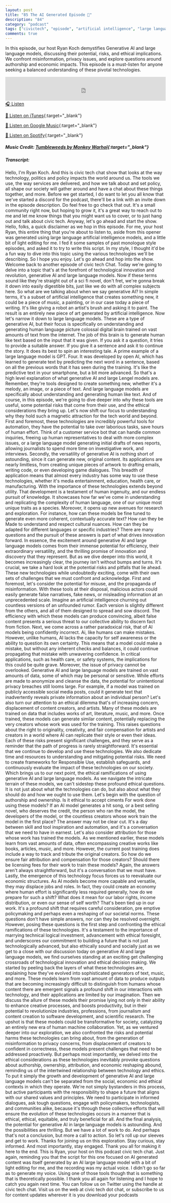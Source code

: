 ```yaml
---
layout: post
title: "85 The AI Generated Episode 🤖"
description: "84"
category: "podcast"
tags: ["civictech", "episode", "artificial intelligence", "large language models"]
comments: true
---
```


In this episode, our host Ryan Koch demystifies Generative AI and large language models, discussing their potential, risks, and ethical implications. We confront misinformation, privacy issues, and explore questions around authorship and economic impacts. This episode is a must-listen for anyone seeking a balanced understanding of these pivotal technologies.

<iframe width="100%" height="75" scrolling="no" frameborder="no" allow="autoplay" src="https://w.soundcloud.com/player/?url=https%3A//api.soundcloud.com/tracks/1548493336%3Fsecret_token%3Ds-4RElpGdg1Oj&color=%23ff5500&auto_play=false&hide_related=false&show_comments=true&show_user=true&show_reposts=false&show_teaser=true&visual=true"></iframe>
<a href="https://soundcloud.com/user-227289754/85-the-ai-generated-episode/" target="_blank">🎧 Listen</a>

[📱 Listen on iTunes](https://itunes.apple.com/us/podcast/civic-tech-chat/id1350640468?mt=2){:target="_blank"}

[📱 Listen on Google Music](https://play.google.com/music/listen?u=0#/ps/I2inksjzzzmbxhg5wbojr624doa){:target="_blank"}

[📱 Listen on Spotify](https://open.spotify.com/show/1kbwPAi4thGOU43xFkehgT){:target="_blank"}

##### Music Credit: [Tumbleweeds by Monkey Warhol](http://freemusicarchive.org/music/Monkey_Warhol/Lonely_Hearts_Challenge/Monkey_Warhol_-_Tumbleweeds){:target="_blank"}

##### Transcript:

<p>
Hello, I'm Ryan Koch. And this is civic tech chat show that looks at the way technology, politics and policy impacts the world around us. The tools we use, the way services are delivered, and how we talk about and set policy, all shape our society will gather around and have a chat about these things together, and more. Before we get started, I do want to let you all know that we've started a discord for the podcast, there'll be a link with an invite down in the episode description. Do feel free to go check that out. It's a small community right now, but hoping to grow it, it's a great way to reach out to me and let me know things that you might want us to cover, or to just hang out and talk about civic tech. Anyway, let's go ahead and start the show. Hello, folks, a quick disclaimer as we hop in this episode. For me, your host Ryan, this entire thing that you're about to listen to, aside from this opener was generated using large language artificial intelligence models, and a little bit of light editing for me. I fed it some samples of past monologue style episodes, and asked it to try to write this script. In my style, I thought it'd be a fun way to dive into this topic using the various technologies we'll be describing. So I hope you enjoy. Let's go ahead and hop into the show. Welcome back to another episode of civic tech Chat. Today we're going to delve into a topic that's at the forefront of technological innovation and revolution, generative AI and large language models. Now if these terms sound like they're straight out of a sci fi novel, don't fret, we're gonna break it down into easily digestible bits, just like we do with all complex subjects here. So what are we talking about when we say generative AI? In simple terms, it's a subset of artificial intelligence that creates something new, it could be a piece of music, a painting, or in our case today a piece of writing. It's like giving a robot an artist's brush and asking it to paint. The result is an entirely new piece of art generated by artificial intelligence. Now let's narrow it down to large language models. These are a type of generative AI, but their focus is specifically on understanding and generating human language picture colossal digital brain trained on vast amounts of text from the internet. The job of this brain is to generate human like text based on the input that it was given. If you ask it a question, it tries to provide a suitable answer. If you give it a sentence and ask it to continue the story. It does its best to spin an interesting tale. A prime example of a large language model is GPT. Four. It was developed by open AI, which has learned to generate text by predicting the next word in a sentence, based on all the previous words that it has seen during the training. It's like the predictive text in your smartphone, but a bit more advanced. So that's a high level explanation of what generative AI and large Lengel models are. Remember, they're tools designed to create something new, whether it's a melody, an image, or a piece of text. And large language models are specifically about understanding and generating human like text. And of course, in this episode, we're going to dive deeper into why these tools are useful, some potential risks that come from their use, and the ethical considerations they bring up. Let's now shift our focus to understanding why they hold such a magnetic attraction for the tech world and beyond. First and foremost, these technologies are incredibly powerful tools for automation, they have the potential to take over laborious tasks, save hours of human effort. Think of a customer service bot that can handle common inquiries, freeing up human representatives to deal with more complex issues, or a large language model generating initial drafts of news reports, allowing journalists to spend more time on investigative work, and interviews. Secondly, the versatility of generative AI is nothing short of astounding, since it can generate new, original content. Its applications are nearly limitless, from creating unique pieces of artwork to drafting emails, writing code, or even developing game dialogues. This breadth of application means that almost every industry has some way to use these technologies, whether it's media entertainment, education, health care, or manufacturing. With the importance of these technologies extends beyond utility. That development is a testament of human ingenuity, and our endless pursuit of knowledge. It showcases how far we've come in understanding and replicating the complexity of human language, one of our unique most unique traits as a species. Moreover, it opens up new avenues for research and exploration. For instance, how can these models be fine tuned to generate even more coherent, contextually accurate text? How can they be Made to understand and respect cultural nuances. How can they be adapted for different languages or specific industries? There are many questions and the pursuit of these answers is part of what drives innovation forward. In essence, the excitement around generative AI and large language models comes from their immense potential for efficiency, their extraordinary versatility, and the thrilling promise of innovation and discovery that they represent. But as we dive deeper into this world, it becomes increasingly clear, the journey isn't without bumps and turns. It's crucial, we take a hard look at the potential risks and pitfalls that lie ahead. These new technologies while undoubtedly exciting, come with their own sets of challenges that we must confront and acknowledge. First and foremost, let's consider the potential for misuse, and the propaganda of misinformation. With these tools at their disposal, malicious actors could easily generate false narratives, fake news, or misleading information at an unprecedented scale. Imagine an artificial intelligence churning out countless versions of an unfounded rumor. Each version is slightly different from the others, and all of them designed to spread and sow discord. The efficiency with which these models can produce convincing, albeit false content presents a serious threat to our collective ability to discern fact from fiction. Next, we come across a rather paradoxical risk, that of AI models being confidently incorrect. Ai, like humans can make mistakes. However, unlike humans, AI lacks the capacity for self awareness or the ability to question its own certainty. This means that a model could make a mistake, but without any inherent checks and balances, it could continue propagating that mistake with unwavering confidence. In critical applications, such as health care, or safety systems, the implications for this could be quite grave. Moreover, the issue of privacy cannot be overlooked. Generative AI and large language models are trained on vast amounts of data, some of which may be personal or sensitive. While efforts are made to anonymize and cleanse the data, the potential for unintentional privacy breaches still looms large. For example, if a model was trained on publicly accessible social media posts, could it generate text that inadvertently reveals private information about an individual person? Let's also turn our attention to an ethical dilemma that's of increasing concern, displacement of content creators, and artists. Many of these models are trained on data that includes works of art, literature, music, and more. Once trained, these models can generate similar content, potentially replacing the very creators whose work was used for the training. This raises questions about the right to originality, creativity, and fair compensation for artists and creators in a world where AI can replicate their style or even their ideas. Each of these risks present significant challenges, and they serve as a reminder that the path of progress is rarely straightforward. It's essential that we continue to develop and use these technologies. We also dedicate time and resources to understanding and mitigating potential risks. We need to create frameworks for Responsible Use, establish safeguards, and continuously evaluate the impact of these technologies on our society. Which brings us to our next point, the ethical ramifications of using generative AI and large language models. As we navigate the intricate terrain of these models, we can't sidestep these profound ethical questions. It is not just about what the technologies can do, but also about what they should do and how we ought to use them. Let's begin with the question of authorship and ownership. Is it ethical to accept ciments For work done using these models? If an AI model generates a hit song, or a best selling novel, who deserves the credit, the person who ran the model, the developers of the model, or the countless creators whose work train the model in the first place? The answer may not be clear cut. It's a day between skill and tool inspiration and automation, and it's a conversation that we need to have in earnest. Let's also consider attribution for those whose work has trained the models. As we mentioned earlier, these models learn from vast amounts of data, often encompassing creative works like books, articles, music, and more. However, the current post training does include a way to track and tribute the original creators. So how do we ensure fair attribution and compensation for those creators? Should there be licensing fees for their work to train these models? Again, the answers aren't always straightforward, but it's a conversation that we must have. Lastly, the emergence of this technology focus forces us to reevaluate our economic structures. As AI models become more capable and versatile, they may displace jobs and roles. In fact, they could create an economy where human effort is significantly less required generally, how do we prepare for such a shift? What does it mean for our labor rights, income distribution, or even our sense of self worth? That's been tied up in our work. It's a profound shift that requires careful consideration, pre emptive policymaking and perhaps even a reshaping of our societal norms. These questions don't have simple answers, nor can they be resolved overnight. However, posing these questions is the first step and confronting the ethical ramifications of these technologies. It's a testament to the importance of marrying technical logical investment, advancement with ethical foresight, and underscores our commitment to building a future that is not just technologically advanced, but also ethically sound and socially just as we get to a close with our discussion today on generative AI and large language models, we find ourselves standing at an exciting get challenging crossroads of technological innovation and ethical decision making. We started by peeling back the layers of what these technologies are, explaining how they've evolved into sophisticated generators of text, music, and more. These models learn from vast amount of data to produce outputs that are becoming increasingly difficult to distinguish from humans whose content there are emergent signals a profound shift in our interactions with technology, and their applications are limited by our imagination. Then we discuss the allure of these models their promise lying not only in their ability to enhance creative processes, and boosts productivity, but in their potential to revolutionize industries, professions, from journalism and content creation to software development, and scientific research. The upshot is that these models could be transformative for society, catalyzing an entirely new era of human machine collaboration. Yet, as we ventured deeper into our exploration, we also confronted the risks and potential harms these technologies can bring about, from the generation of misinformation to privacy concerns, from displacement of creators to confident in correctness, these models present challenges that need to be addressed proactively. But perhaps most importantly, we delved into the ethical considerations as these technologies inevitably provoke questions about authorship, ownership, attribution, and economic reshaping abound, reminding us of the intertwined relationship between technology and ethics. To put it simply the growth and development of generative AI and large language models can't be separated from the social, economic and ethical contexts in which they operate. We're not simply bystanders in this process, but active participants with the responsibility to shape a future that aligns with our shared values and principles. We need to participate in informed dialogues, ask tough questions, engage with policymakers, technologists, and communities alike, because it's through these collective efforts that will ensure the evolution of these technologies occurs in a manner that is ethical, ethical, equitable, and truly beneficial for all. And the final analysis, the potential for generative AI in large language models is astounding. And the possibilities are thrilling. But we have a lot of work to do. And perhaps that's not a conclusion, but more a call to action. So let's roll up our sleeves and get to work. Thanks for joining us on this exploration. Stay curious, stay informed. And most importantly, stay engaged. Thank you all for making it here to the end. This is Ryan, your host on this podcast civic tech chat. Just again, reminding you that the script for this one focused on AI generated content was itself generated by an AI large language model with a bit of light editing for me, and the recording was my actual voice. I didn't go so far as to generate my voice. Using one of those tools though that is something that is theoretically possible. I thank you all again for listening and I hope to catch you again next time. You can follow us on Twitter using the handle at civic tech chat. Visit us on the web at civic tech dot chat, or subscribe to us for content updates wherever it is you download your podcasts
</p>

